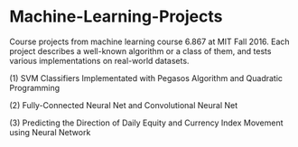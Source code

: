 # Machine-Learning-Projects
Course projects from machine learning course 6.867 at MIT Fall 2016. Each project describes a well-known algorithm or a class of them, and tests various implementations on real-world datasets. 

(1) SVM Classifiers Implementated with Pegasos Algorithm and Quadratic Programming

(2) Fully-Connected Neural Net and Convolutional Neural Net

(3) Predicting the Direction of Daily Equity and Currency Index Movement using Neural Network
